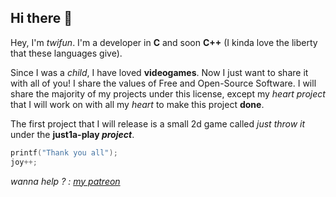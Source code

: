 ## Hi there 👋

Hey, I'm *twifun*.
I'm a developer in **C** and soon **C++** (I kinda love the liberty that these languages give).

Since I was a *child*, I have loved **videogames**. Now I just want to share it with all of you!
I share the values of Free and Open-Source Software. I will share the majority of my projects under this license,
except my *heart project* that I will work on with all my *heart* to make this project **done**.

The first project that I will release is a small 2d game called *just throw it* under the **just1a-play *project***.

```c
printf("Thank you all");
joy++;
```

*wanna help ? : [my patreon](https://www.patreon.com/twifun)*
<!--
**twifun/twifun** is a ✨ _special_ ✨ repository because its `README.md` (this file) appears on your GitHub profile.

Here are some ideas to get you started:

- 🔭 I’m currently working on ...
- 🌱 I’m currently learning ...
- 👯 I’m looking to collaborate on ...
- 🤔 I’m looking for help with ...
- 💬 Ask me about ...
- 📫 How to reach me: ...
- 😄 Pronouns: ...
- ⚡ Fun fact: ...
-->
